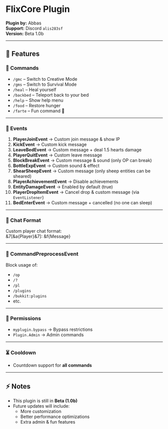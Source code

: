 # FlixCore Plugin

**Plugin by:** Abbas  
**Support:** Discord `alis283sf`  
**Version:** Beta 1.0b

---

## 📌 Features

### 🔹 Commands
- `/gmc` – Switch to Creative Mode
- `/gms` – Switch to Survival Mode
- `/heal` – Heal yourself
- `/backbed` – Teleport back to your bed
- `/help` – Show help menu
- `/food` – Restore hunger
- `/farte` – Fun command 🎉

---

### 🔹 Events
1. **PlayerJoinEvent** → Custom join message & show IP
2. **KickEvent** → Custom kick message
3. **LeaveBedEvent** → Custom message + deal 1.5 hearts damage
4. **PlayerQuitEvent** → Custom leave message
5. **BlockBreakEvent** → Custom message & sound (only OP can break)
6. **BottleExpEvent** → Custom sound & effect
7. **ShearSheepEvent** → Custom message (only sheep entities can be sheared)
8. **PlayerAchievementEvent** → Disable achievements
9. **EntityDamageEvent** → Enabled by default (true)
10. **PlayerDropItemEvent** → Cancel drop & custom message (via `EventListener`)
11. **BedEnterEvent** → Custom message + cancelled (no one can sleep)

---

### 🔹 Chat Format
Custom player chat format:  
&7[&a{Player}&7]: &f{Message}

---

### 🔹 CommandPreprocessEvent
Block usage of:
- `/op`
- `/?`
- `/pl`
- `/plugins`
- `/bukkit:plugins`
- etc.

---

### 🔹 Permissions
- `myplugin.bypass` → Bypass restrictions
- `Plugin.Admin` → Admin commands

---

### ⏳ Cooldown
- Countdown support for **all commands**

---

## ⚡ Notes
- This plugin is still in **Beta (1.0b)**
- Future updates will include:
    - More customization
    - Better performance optimizations
    - Extra admin & fun features  
